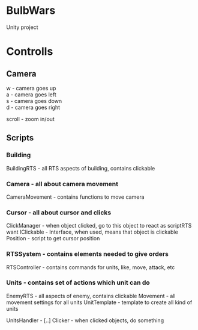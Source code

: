 # BulbWars
Unity project

# Controlls
## Camera
w - camera goes up\
a - camera goes left\
s - camera goes down\
d - camera goes right

scroll - zoom in/out

## Scripts
### Building
BuildingRTS - all RTS aspects of building, contains clickable
### Camera - all about camera movement
CameraMovement - contains functions to move camera
### Cursor - all about cursor and clicks
ClickManager - when object clicked, go to this object to react as scriptRTS want
IClickable - Interface, when used, means that object is clickable
Position - script to get cursor position
### RTSSystem - contains elements needed to give orders
RTSController - contains commands for units, like, move, attack, etc
### Units - contains set of actions which unit can do
EnemyRTS - all aspects of enemy, contains clickable
Movement - all movement settings for all units
UnitTemplate - template to create all kind of units

UnitsHandler - [..]
Clicker - when clicked objects, do something
